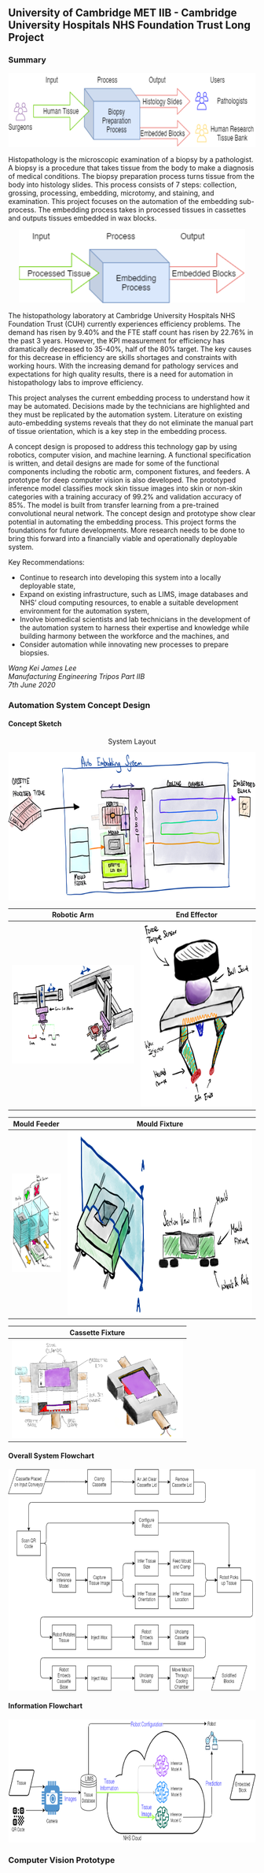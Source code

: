 ## University of Cambridge MET IIB - Cambridge University Hospitals NHS Foundation Trust Long Project
### Summary

<div align="center">
<img src="https://github.com/jameslee98331/METIIB-CUH-LP/blob/master/README_images/overall_process.png" alt="The Biopsy Preparation Process" height="150">
</div>

Histopathology is the microscopic examination of a biopsy by a pathologist. A biopsy is a procedure that takes tissue from the body to make a diagnosis of medical conditions. The biopsy preparation process turns tissue from the body into histology slides. This process consists of 7 steps: collection, grossing, processing, embedding, microtomy, and staining, and examination. This project focuses on the automation of the embedding sub-process. The embedding process takes in processed tissues in cassettes and outputs tissues embedded in wax blocks.

<div align="center">
<img src="https://github.com/jameslee98331/METIIB-CUH-LP/blob/master/README_images/embed_process.png" alt="The Embedding Process" height="150">
</div>

The histopathology laboratory at Cambridge University Hospitals NHS Foundation Trust (CUH) currently experiences efficiency problems. The demand has risen by 9.40% and the FTE staff count has risen by 22.76% in the past 3 years. However, the KPI measurement for efficiency has dramatically decreased to 35-40%, half of the 80% target. The key causes for this decrease in efficiency are skills shortages and constraints with working hours. With the increasing demand for pathology services and expectations for high quality results, there is a need for automation in histopathology labs to improve efficiency.

This project analyses the current embedding process to understand how it may be automated. Decisions made by the technicians are highlighted and they must be replicated by the automation system. Literature on existing auto-embedding systems reveals that they do not eliminate the manual part of tissue orientation, which is a key step in the embedding process.

A concept design is proposed to address this technology gap by using robotics, computer vision, and machine learning. A functional specification is written, and detail designs are made for some of the functional components including the robotic arm, component fixtures, and feeders. A prototype for deep computer vision is also developed. The prototyped inference model classifies mock skin tissue images into skin or non-skin categories with a training accuracy of 99.2% and validation accuracy of 85%. The model is built from transfer learning from a pre-trained convolutional neural network.
The concept design and prototype show clear potential in automating the embedding process. This project forms the foundations for future developments. More research needs to be done to bring this forward into a financially viable and operationally deployable system.

Key Recommendations:
-	Continue to research into developing this system into a locally deployable state,
-	Expand on existing infrastructure, such as LIMS, image databases and NHS’ cloud computing resources, to enable a suitable development environment for the automation system,
-	Involve biomedical scientists and lab technicians in the development of the automation system to harness their expertise and knowledge while building harmony between the workforce and the machines, and
-	Consider automation while innovating new processes to prepare biopsies.

*Wang Kei James Lee* \
*Manufacturing Engineering Tripos Part IIB* \
*7th June 2020*

### Automation System Concept Design
#### Concept Sketch
<div align="center">
<p>System Layout</p>
<img src="https://github.com/jameslee98331/METIIB-CUH-LP/blob/master/README_images/layout.png" alt="System Layout" height="300">
</div>

Robotic Arm | End Effector
:-------------------------:|:-------------------------:
<img src="https://github.com/jameslee98331/METIIB-CUH-LP/blob/master/README_images/robotic_arm.png" alt="Robotic Arm" height="200"> | <img src="https://github.com/jameslee98331/METIIB-CUH-LP/blob/master/README_images/end_effector.png" alt="End Effector" height="375">

Mould Feeder | Mould Fixture
:-------------------------:|:-------------------------:
<img src="https://github.com/jameslee98331/METIIB-CUH-LP/blob/master/README_images/mould_feeder.png" alt="Mould Feeder" height="200"> | <img src="https://github.com/jameslee98331/METIIB-CUH-LP/blob/master/README_images/mould_fixture.png" alt="Mould Fixture" height="375">

Cassette Fixture |
:-------------------------:|
<img src="https://github.com/jameslee98331/METIIB-CUH-LP/blob/master/README_images/cassette_fixture.png" alt="Cassette Fixture" height="200"> |


#### Overall System Flowchart
<div align="center">
<img src="https://github.com/jameslee98331/METIIB-CUH-LP/blob/master/README_images/work_flow.png" alt="System Work Flow" height="450">
</div>

#### Information Flowchart
<div align="center">
<img src="https://github.com/jameslee98331/METIIB-CUH-LP/blob/master/README_images/system_design_deployment.png" alt="System Information Flow" height="250">
</div>

### Computer Vision Prototype
